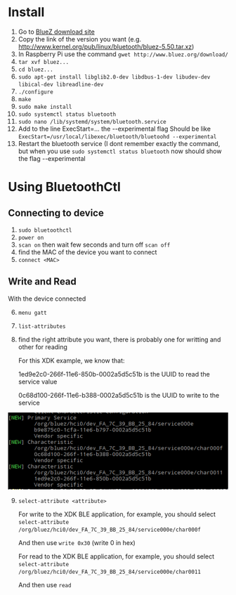 # Install

1. Go to [BlueZ download site](http://www.bluez.org/download/)
2. Copy the link of the version you want (e.g. http://www.kernel.org/pub/linux/bluetooth/bluez-5.50.tar.xz)
3. In Raspberry Pi use the command `gwet http://www.bluez.org/download/`
4. `tar xvf bluez...`
5. `cd bluez...`
6. `sudo apt-get install libglib2.0-dev libdbus-1-dev libudev-dev libical-dev libreadline-dev`
7. `./configure`
8. `make`
9. `sudo make install`
10. `sudo systemctl status bluetooth`
11. `sudo nano /lib/systemd/system/bluetooth.service`
12. Add to the line ExecStart=... the --experimental flag 
    Should be like `ExecStart=/usr/local/libexec/bluetooth/bluetoohd --experimental`
13. Restart the bluetooth service (I dont remember exactly the command, but when you use `sudo systemctl status bluetooth` now should show the flag --experimental


# Using BluetoothCtl

## Connecting to device

1. `sudo bluetoothctl`
2. `power on`
3. `scan on` then wait few seconds and turn off `scan off`
4. find the MAC of the device you want to connect
5. `connect <MAC>`

## Write and Read 

With the device connected

6. `menu gatt`
7. `list-attributes`
8. find the right attribute you want, there is probably one for writting and other for reading

    For this XDK example, we know that:
    
    1ed9e2c0-266f-11e6-850b-0002a5d5c51b is the UUID to read the service value
    
    
    0c68d100-266f-11e6-b388-0002a5d5c51b is the UUID to write to the service

![Bluetooth example](bluetooth.png)


9. `select-attribute <attribute>`

    For write to the XDK BLE application, for example, you should select 
    `select-attribute /org/bluez/hci0/dev_FA_7C_39_BB_25_84/service000e/char000f`
    
    And then use `write 0x30` (write 0 in hex)
    
    For read to the XDK BLE application, for example, you should select 
    `select-attribute /org/bluez/hci0/dev_FA_7C_39_BB_25_84/service000e/char0011`
    
    And then use `read`
